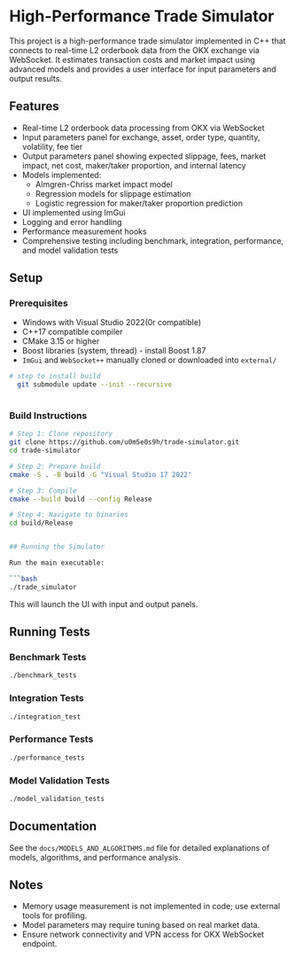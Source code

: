 # High-Performance Trade Simulator

This project is a high-performance trade simulator implemented in C++ that connects to real-time L2 orderbook data from the OKX exchange via WebSocket. It estimates transaction costs and market impact using advanced models and provides a user interface for input parameters and output results.

## Features

- Real-time L2 orderbook data processing from OKX via WebSocket
- Input parameters panel for exchange, asset, order type, quantity, volatility, fee tier
- Output parameters panel showing expected slippage, fees, market impact, net cost, maker/taker proportion, and internal latency
- Models implemented:
  - Almgren-Chriss market impact model
  - Regression models for slippage estimation
  - Logistic regression for maker/taker proportion prediction
- UI implemented using ImGui
- Logging and error handling
- Performance measurement hooks
- Comprehensive testing including benchmark, integration, performance, and model validation tests

## Setup

### Prerequisites

- Windows with Visual Studio 2022(0r compatible)
- C++17 compatible compiler
- CMake 3.15 or higher
- Boost libraries (system, thread) - install Boost 1.87
- `ImGui` and `WebSocket++` manually cloned or downloaded into `external/`
 ```bash
 # step to install build
   git submodule update --init --recursive
  
  ```

### Build Instructions

```bash
# Step 1: Clone repository
git clone https://github.com/u0m5e0s9h/trade-simulator.git
cd trade-simulator

# Step 2: Prepare build
cmake -S . -B build -G "Visual Studio 17 2022"

# Step 3: Compile
cmake --build build --config Release

# Step 4: Navigate to binaries
cd build/Release


## Running the Simulator

Run the main executable:

```bash
./trade_simulator
```

This will launch the UI with input and output panels.

## Running Tests

### Benchmark Tests

```bash
./benchmark_tests
```

### Integration Tests

```bash
./integration_test
```

### Performance Tests

```bash
./performance_tests
```

### Model Validation Tests

```bash
./model_validation_tests
```

## Documentation

See the `docs/MODELS_AND_ALGORITHMS.md` file for detailed explanations of models, algorithms, and performance analysis.

## Notes

- Memory usage measurement is not implemented in code; use external tools for profiling.
- Model parameters may require tuning based on real market data.
- Ensure network connectivity and VPN access for OKX WebSocket endpoint.
